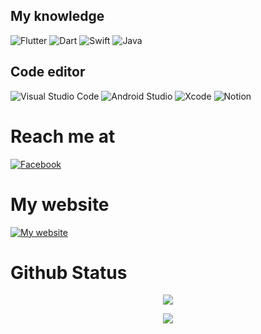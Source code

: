 ## My knowledge
![Flutter](https://img.shields.io/badge/flutter-%2302569B.svg?style=for-the-badge&logo=flutter&logoColor=white)
![Dart](https://img.shields.io/badge/dart-%230175C2.svg?style=for-the-badge&logo=dart&logoColor=white) 
![Swift](https://img.shields.io/badge/swift-F54A2A?style=for-the-badge&logo=swift&logoColor=white)
![Java](https://img.shields.io/badge/java-%23ED8B00.svg?style=for-the-badge&logo=java&logoColor=white)

## Code editor
![Visual Studio Code](https://img.shields.io/badge/Visual%20Studio%20Code-0078d7.svg?style=for-the-badge&logo=visual-studio-code&logoColor=white)
![Android Studio](https://img.shields.io/badge/Android%20Studio-3DDC84.svg?style=for-the-badge&logo=android-studio&logoColor=white)
![Xcode](https://img.shields.io/badge/Xcode-007ACC?style=for-the-badge&logo=Xcode&logoColor=white)
![Notion](https://img.shields.io/badge/Notion-%23000000.svg?style=for-the-badge&logo=notion&logoColor=white)

# Reach me at
[![Facebook](https://img.shields.io/badge/Facebook-%231877F2.svg?style=for-the-badge&logo=Facebook&logoColor=white)](https://www.facebook.com/me.ngvantai/)

# My website
[![My website](https://img.shields.io/badge/website-ngvantai.com-4790ff)](https://ngvantai.com)

# Github Status
<p align="center">
<img src="https://metrics.lecoq.io/andynvt">
</p>
<p align="center">
<img src="https://github-readme-stats.vercel.app/api/top-langs/?username=andynvt&layout=compact&theme=tokyonight&langs_count=6">
</p>

